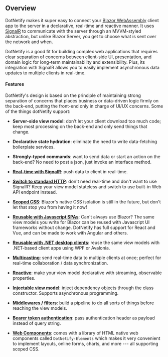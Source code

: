 ## Overview

DotNetify makes it super easy to connect your [Blazor WebAssembly](https://docs.microsoft.com/en-us/aspnet/core/blazor/) client app to the server in a declarative, real-time and reactive manner. It uses [SignalR](https://docs.microsoft.com/en-us/aspnet/core/signalr/) to communicate with the server through an MVVM-styled abstraction, but unlike Blazor Server, you get to choose what is sent over the network and when.

DotNetify is a good fit for building complex web applications that requires clear separation of concerns between client-side UI, presentation, and domain logic for long-term maintainability and extensibility. Plus, its integration with SignalR allows you to easily implement asynchronous data updates to multiple clients in real-time.

#### Features

DotNetify's design is based on the principle of maintaining strong separation of concerns that places business or data-driven logic firmly on the back-end, putting the front-end only in charge of UI/UX concerns. Some of the things dotNetify support:

- <b>Server-side view model</b>: don't let your client download too much code; keep most processing on the back-end and only send things that change.

- <b>Declarative state hydration</b>: eliminate the need to write data-fetching boilerplate services.

- <b>Strongly-typed commands</b>: want to send data or start an action on the back-end? No need to post a json, just invoke an interface method.

- **[Real-time with SignalR](dashboard)**: push data to client in real-time.

- **[Switch to standard HTTP](webapimode)**: don't need real-time and don't want to use SignalR? Keep your view model stateless and switch to use built-in Web API endpoint instead.

- **[Scoped CSS](basics#scoped-css)**: Blazor's native CSS isolation is still in the future, but don't let that stop you from having it now!

- **[Reusable with Javascript SPAs](https://github.com/dsuryd/dotNetify/tree/master/Demo)**: Can't always use Blazor? The same view models you write for Blazor can be reused with Javascript UI frameworks without change. DotNetify has full support for React and Vue, and can be made to work with Angular and others.

- **[Reusable with .NET desktop clients](https://github.com/dsuryd/dotNetify/tree/master/Demo/DotNetClient)**: reuse the same view models with .NET-based client apps using WPF or Avalonia.

- **[Multicasting](multicast)**: send real-time data to multiple clients at once; perfect for real-time collaboration / data synchronization.

- **[Reactive]()**: make your view model declarative with streaming, observable properties.

- **[Injectable view model](di)**: inject dependency objects through the class constructor. Supports asynchronous programming.

- **[Middlewares /](middleware) [filters](filter)**: build a pipeline to do all sorts of things before reaching the view models.

- **[Bearer token authentication](security)**: pass authentication header as payload instead of query string.

- **[Web Components](https://dotnetify.net/elements?webcomponent)**: comes with a library of HTML native web components called `DotNetify-Elements` which makes it very convenient to implement layouts, online forms, charts, and more --- all supporting scoped CSS.
